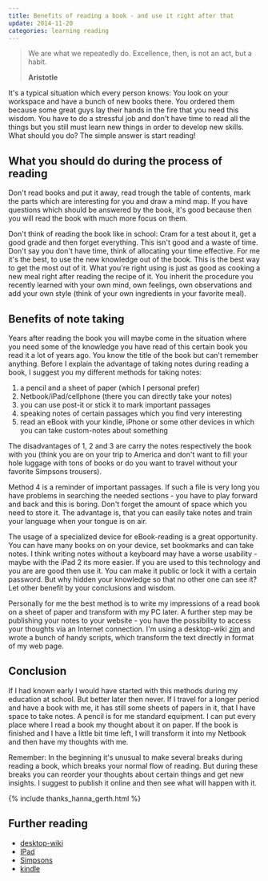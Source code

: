 ```yaml
---
title: Benefits of reading a book - and use it right after that
update: 2014-11-20
categories: learning reading
---
```


<blockquote>
  <p>We are what we repeatedly do. Excellence, then, is not an act, but a habit.</p>
    <strong>Aristotle</strong>
</blockquote>


It's a typical situation which every person knows: You look on your workspace and have a bunch of new books there. You ordered them because some great guys lay their hands in the fire that you need this wisdom. You have to do a stressful job and don't have time to read all the things but you still must learn new things in order to develop new skills. What should you do? The simple answer is start reading!


## What you should do during the process of reading

Don't read books and put it away, read trough the table of contents, mark the parts which are interesting for you and draw a mind map. If you have questions which should be answered by the book, it's good because then you will read the book with much more focus on them.


Don't think of reading the book like in school: Cram for a test about it, get a good grade and then forget everything.  This isn't good and a waste of time. Don't say you don't have time, think of allocating your time effective. For me it's the best, to use the new knowledge out of the book. This is the best way to get the most out of it. What you're right using is just as good as cooking a new meal right after reading the recipe of it. You inherit the procedure you recently learned with your own mind, own feelings, own observations and add your own style (think of your own ingredients in your favorite meal).


## Benefits of note taking

Years after reading the book you will maybe come in the situation where you need some of the knowledge you have read of this certain book you read it a lot of years ago. You know the title of the book but can't remember anything.  Before I explain the advantage of taking notes during reading a book, I suggest you my different methods for taking notes:


1. a pencil and a sheet of paper (which I personal prefer)
2. Netbook/iPad/cellphone (there you can directly take your notes)
3. you can use post-it or stick it to mark important passages
4. speaking notes of certain passages which you find very interesting
5. read an eBook with your kindle, iPhone or some other devices in
   which you can take custom-notes about something


The disadvantages of 1, 2 and 3 are carry the notes respectively the book with you (think you are on your trip to America and don't want to fill your hole luggage with tons of books or do you want to travel without your favorite Simpsons trousers).


Method 4 is a reminder of important passages. If such a file is very long you have problems in searching the needed sections - you have to play forward and back and this is boring. Don't forget the amount of space which you need to store it. The advantage is, that you can easily take notes and train your language when your tongue is on air.


The usage of a specialized device for eBook-reading is a great opportunity. You can have many books on on your device, set bookmarks and can take notes. I think writing notes without a keyboard may have a worse usability - maybe with the iPad 2 its more easier. If you are used to this technology and you are are good then use it. You can make it public or lock it with a certain password. But why hidden your knowledge so that no other one can see it? Let other benefit by your conclusions and wisdom.


Personally for me the best method is to write my impressions of a read book on a sheet of paper and transform with my PC later. A further step may be publishing your notes to your website - you have the possibility to access your thoughts via an Internet connection. I'm using a desktop-wiki [zim](http://zim-wiki.org) and wrote a bunch of handy scripts, which transform the text directly in format of my web page.


## Conclusion

If I had known early I would have started with this methods during my education at school. But better later then never.  If I travel for a longer period and have a book with me, it has still some sheets of papers in it, that I have space to take notes.  A pencil is for me standard equipment. I can put every place where I read a book my thought about it on paper. If the book is finished and I have a little bit time left, I will transform it into my Netbook and then have my thoughts with me.


Remember: In the beginning it's unusual to make several breaks during reading a book, which breaks your normal flow of reading. But during these breaks you can reorder your thoughts about certain things and get new insights. I suggest to publish it online and then see what will happen with it.


{% include thanks_hanna_gerth.html %}


## Further reading

- [desktop-wiki](http://en.wikipedia.org/wiki/Personal_wiki#Free_software)
- [IPad](http://en.wikipedia.org/wiki/IPad)
- [Simpsons](http://www.thesimpsons.com/)
- [kindle](http://www.amazon.com/dp/B0015T963C/?tag=gocous-20&hvadid=5266389317&ref=pd_sl_7caym1p0x_e)

